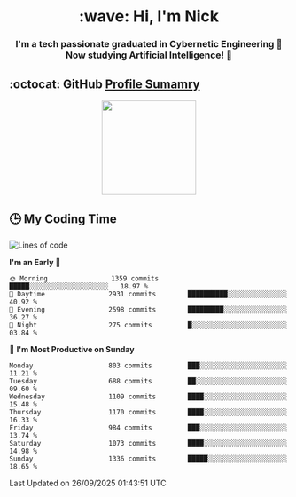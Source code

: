 <h1 align="center">:wave: Hi, I'm Nick</h1>

<h3 align="center">I'm a tech passionate graduated in Cybernetic Engineering 🤖<br>
Now studying Artificial Intelligence! 🧠</h3>


## :octocat: GitHub <a href="https://github.com/vn7n24fzkq/github-profile-summary-cards">Profile Sumamry</a>

<p align="center">
   <img style="height:170px;display:inline-block"  src="http://github-profile-summary-cards.vercel.app/api/cards/profile-details?username=CodeClimberNT&theme=github_dark" />
<!--    <img style="height:170px;display:inline-block"  src="http://github-profile-summary-cards.vercel.app/api/cards/repos-per-language?username=CodeClimberNT&theme=github_dark&exclude=" /> -->
</p>

 ## :clock3: My Coding Time 
 
<!--START_SECTION:waka-->
![Lines of code](https://img.shields.io/badge/From%20Hello%20World%20I%27ve%20Written-19.9%20million%20lines%20of%20code-blue)

**I'm an Early 🐤** 

```text
🌞 Morning                1359 commits        █████░░░░░░░░░░░░░░░░░░░░   18.97 % 
🌆 Daytime                2931 commits        ██████████░░░░░░░░░░░░░░░   40.92 % 
🌃 Evening                2598 commits        █████████░░░░░░░░░░░░░░░░   36.27 % 
🌙 Night                  275 commits         █░░░░░░░░░░░░░░░░░░░░░░░░   03.84 % 
```
📅 **I'm Most Productive on Sunday** 

```text
Monday                   803 commits         ███░░░░░░░░░░░░░░░░░░░░░░   11.21 % 
Tuesday                  688 commits         ██░░░░░░░░░░░░░░░░░░░░░░░   09.60 % 
Wednesday                1109 commits        ████░░░░░░░░░░░░░░░░░░░░░   15.48 % 
Thursday                 1170 commits        ████░░░░░░░░░░░░░░░░░░░░░   16.33 % 
Friday                   984 commits         ███░░░░░░░░░░░░░░░░░░░░░░   13.74 % 
Saturday                 1073 commits        ████░░░░░░░░░░░░░░░░░░░░░   14.98 % 
Sunday                   1336 commits        █████░░░░░░░░░░░░░░░░░░░░   18.65 % 
```



 Last Updated on 26/09/2025 01:43:51 UTC
<!--END_SECTION:waka-->

